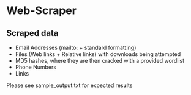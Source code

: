 # Web-Scraper

## Scraped data

* Email Addresses (mailto: + standard formatting)
* Files (Web links + Relative links) with downloads being attempted
* MD5 hashes, where they are then cracked with a provided wordlist
* Phone Numbers
* Links

Please see sample_output.txt for expected results
